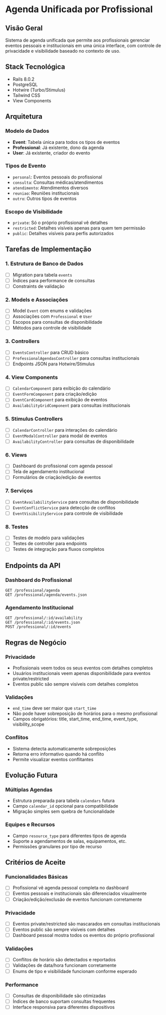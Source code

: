 # Agenda Unificada por Profissional

## Visão Geral
Sistema de agenda unificada que permite aos profissionais gerenciar eventos pessoais e institucionais em uma única interface, com controle de privacidade e visibilidade baseado no contexto de uso.

## Stack Tecnológica
- Rails 8.0.2
- PostgreSQL
- Hotwire (Turbo/Stimulus)
- Tailwind CSS
- View Components

## Arquitetura

### Modelo de Dados
- **Event**: Tabela única para todos os tipos de eventos
- **Professional**: Já existente, dono da agenda
- **User**: Já existente, criador do evento

### Tipos de Evento
- `personal`: Eventos pessoais do profissional
- `consulta`: Consultas médicas/atendimentos
- `atendimento`: Atendimentos diversos
- `reuniao`: Reuniões institucionais
- `outro`: Outros tipos de eventos

### Escopo de Visibilidade
- `private`: Só o próprio profissional vê detalhes
- `restricted`: Detalhes visíveis apenas para quem tem permissão
- `public`: Detalhes visíveis para perfis autorizados

## Tarefas de Implementação

### 1. Estrutura de Banco de Dados
- [ ] Migration para tabela `events`
- [ ] Índices para performance de consultas
- [ ] Constraints de validação

### 2. Models e Associações
- [ ] Model `Event` com enums e validações
- [ ] Associações com `Professional` e `User`
- [ ] Escopos para consultas de disponibilidade
- [ ] Métodos para controle de visibilidade

### 3. Controllers
- [ ] `EventsController` para CRUD básico
- [ ] `ProfessionalAgendasController` para consultas institucionais
- [ ] Endpoints JSON para Hotwire/Stimulus

### 4. View Components
- [ ] `CalendarComponent` para exibição do calendário
- [ ] `EventFormComponent` para criação/edição
- [ ] `EventCardComponent` para exibição de eventos
- [ ] `AvailabilityGridComponent` para consultas institucionais

### 5. Stimulus Controllers
- [ ] `CalendarController` para interações do calendário
- [ ] `EventModalController` para modal de eventos
- [ ] `AvailabilityController` para consultas de disponibilidade

### 6. Views
- [ ] Dashboard do profissional com agenda pessoal
- [ ] Tela de agendamento institucional
- [ ] Formulários de criação/edição de eventos

### 7. Serviços
- [ ] `EventAvailabilityService` para consultas de disponibilidade
- [ ] `EventConflictService` para detecção de conflitos
- [ ] `EventVisibilityService` para controle de visibilidade

### 8. Testes
- [ ] Testes de modelo para validações
- [ ] Testes de controller para endpoints
- [ ] Testes de integração para fluxos completos

## Endpoints da API

### Dashboard do Profissional
```
GET /professional/agenda
GET /professional/agenda/events.json
```

### Agendamento Institucional
```
GET /professional/:id/availability
GET /professional/:id/events.json
POST /professional/:id/events
```

## Regras de Negócio

### Privacidade
- Profissionais veem todos os seus eventos com detalhes completos
- Usuários institucionais veem apenas disponibilidade para eventos private/restricted
- Eventos public são sempre visíveis com detalhes completos

### Validações
- `end_time` deve ser maior que `start_time`
- Não pode haver sobreposição de horários para o mesmo profissional
- Campos obrigatórios: title, start_time, end_time, event_type, visibility_scope

### Conflitos
- Sistema detecta automaticamente sobreposições
- Retorna erro informativo quando há conflito
- Permite visualizar eventos conflitantes

## Evolução Futura

### Múltiplas Agendas
- Estrutura preparada para tabela `calendars` futura
- Campo `calendar_id` opcional para compatibilidade
- Migração simples sem quebra de funcionalidade

### Equipes e Recursos
- Campo `resource_type` para diferentes tipos de agenda
- Suporte a agendamentos de salas, equipamentos, etc.
- Permissões granulares por tipo de recurso

## Critérios de Aceite

### Funcionalidades Básicas
- [ ] Profissional vê agenda pessoal completa no dashboard
- [ ] Eventos pessoais e institucionais são diferenciados visualmente
- [ ] Criação/edição/exclusão de eventos funcionam corretamente

### Privacidade
- [ ] Eventos private/restricted são mascarados em consultas institucionais
- [ ] Eventos public são sempre visíveis com detalhes
- [ ] Dashboard pessoal mostra todos os eventos do próprio profissional

### Validações
- [ ] Conflitos de horário são detectados e reportados
- [ ] Validações de data/hora funcionam corretamente
- [ ] Enums de tipo e visibilidade funcionam conforme esperado

### Performance
- [ ] Consultas de disponibilidade são otimizadas
- [ ] Índices de banco suportam consultas frequentes
- [ ] Interface responsiva para diferentes dispositivos
